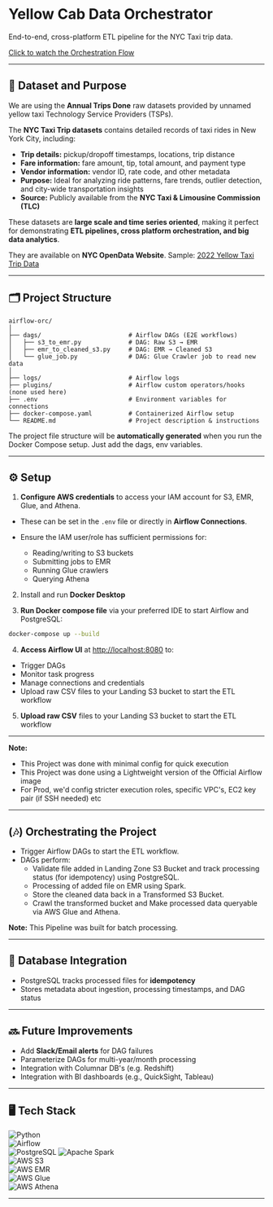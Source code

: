# Yellow Cab Data Orchestrator

End-to-end, cross-platform ETL pipeline for the NYC Taxi trip data.

[Click to watch the Orchestration Flow](https://drive.google.com/file/d/1UU1n2W-04XUJgCoFnwu9zQH2Fp8T259i/view?usp=drive_link)

---

## 📝 Dataset and Purpose

We are using the **Annual Trips Done** raw datasets provided by unnamed yellow taxi Technology Service Providers (TSPs).

The **NYC Taxi Trip datasets** contains detailed records of taxi rides in New York City, including:  

- **Trip details:** pickup/dropoff timestamps, locations, trip distance  
- **Fare information:** fare amount, tip, total amount, and payment type  
- **Vendor information:** vendor ID, rate code, and other metadata  
- **Purpose:** Ideal for analyzing ride patterns, fare trends, outlier detection, and city-wide transportation insights  
- **Source:** Publicly available from the **NYC Taxi & Limousine Commission (TLC)** 

These datasets are **large scale and time series oriented**, making it perfect for demonstrating **ETL pipelines, cross platform orchestration, and big data analytics**.

They are available on **NYC OpenData Website**. Sample: [2022 Yellow Taxi Trip Data](https://data.cityofnewyork.us/Transportation/2022-Yellow-Taxi-Trip-Data/qp3b-zxtp/about_data)

---

## 🗂️ Project Structure

```
airflow-orc/
│
├── dags/                        # Airflow DAGs (E2E workflows)
│   ├── s3_to_emr.py             # DAG: Raw S3 → EMR
│   ├── emr_to_cleaned_s3.py     # DAG: EMR → Cleaned S3
│   └── glue_job.py              # DAG: Glue Crawler job to read new data
│
├── logs/                        # Airflow logs
├── plugins/                     # Airflow custom operators/hooks (none used here)
├── .env                         # Environment variables for connections
├── docker-compose.yaml          # Containerized Airflow setup
└── README.md                    # Project description & instructions

```

The project file structure will be **automatically generated** when you run the Docker Compose setup. Just add the dags, env variables.

---

## ⚙️ Setup

1. **Configure AWS credentials** to access your IAM account for S3, EMR, Glue, and Athena.  
- These can be set in the `.env` file or directly in **Airflow Connections**.  
- Ensure the IAM user/role has sufficient permissions for:

   - Reading/writing to S3 buckets  
   - Submitting jobs to EMR  
   - Running Glue crawlers  
   - Querying Athena

2. Install and run **Docker Desktop**

3. **Run Docker compose file** via your preferred IDE to start Airflow and PostgreSQL:

```bash
docker-compose up --build
```

4. **Access Airflow UI** at [http://localhost:8080](http://localhost:8080) to:

- Trigger DAGs
- Monitor task progress
- Manage connections and credentials
- Upload raw CSV files to your Landing S3 bucket to start the ETL workflow

5. **Upload raw CSV** files to your Landing S3 bucket to start the ETL workflow
   
---

**Note:** 
- This Project was done with minimal config for quick execution
- This Project was done using a Lightweight version of the Official Airflow image 
- For Prod, we'd config stricter execution roles, specific VPC's, EC2 key pair (if SSH needed) etc

---

## (🎶) Orchestrating the Project

- Trigger Airflow DAGs to start the ETL workflow.  
- DAGs perform: 
   - Validate file added in Landing Zone S3 Bucket and track processing status (for idempotency) using PostgreSQL.  
   - Processing of added file on EMR using Spark.
   - Store the cleaned data back in a Transformed S3 Bucket.
   - Crawl the transformed bucket and Make processed data queryable via AWS Glue and Athena.   

**Note:** This Pipeline was built for batch processing.

---

## 📕 Database Integration

- PostgreSQL tracks processed files for **idempotency**  
- Stores metadata about ingestion, processing timestamps, and DAG status

---

## 🔜 Future Improvements
 
- Add **Slack/Email alerts** for DAG failures  
- Parameterize DAGs for multi-year/month processing
- Integration with Columnar DB's (e.g. Redshift)
- Integration with BI dashboards (e.g., QuickSight, Tableau)

---

## 🖥️ Tech Stack

![Python](https://img.shields.io/badge/Python-3.11-blue?logo=python&logoColor=white)  
![Airflow](https://img.shields.io/badge/Apache%20Airflow-2.9-blue?logo=apache-airflow&logoColor=white)  
![PostgreSQL](https://img.shields.io/badge/PostgreSQL-13-blue?logo=postgresql&logoColor=white) 
![Apache Spark](https://img.shields.io/badge/Apache%20Spark-3.5-orange?logo=apache-spark&logoColor=white)  
![AWS S3](https://img.shields.io/badge/AWS%20S3-green?logo=amazon-aws&logoColor=white)  
![AWS EMR](https://img.shields.io/badge/AWS%20EMR-green?logo=amazon-aws&logoColor=white)  
![AWS Glue](https://img.shields.io/badge/AWS%20Glue-green?logo=amazon-aws&logoColor=white)  
![AWS Athena](https://img.shields.io/badge/Athena-green?logo=amazon-aws&logoColor=white)  

---
